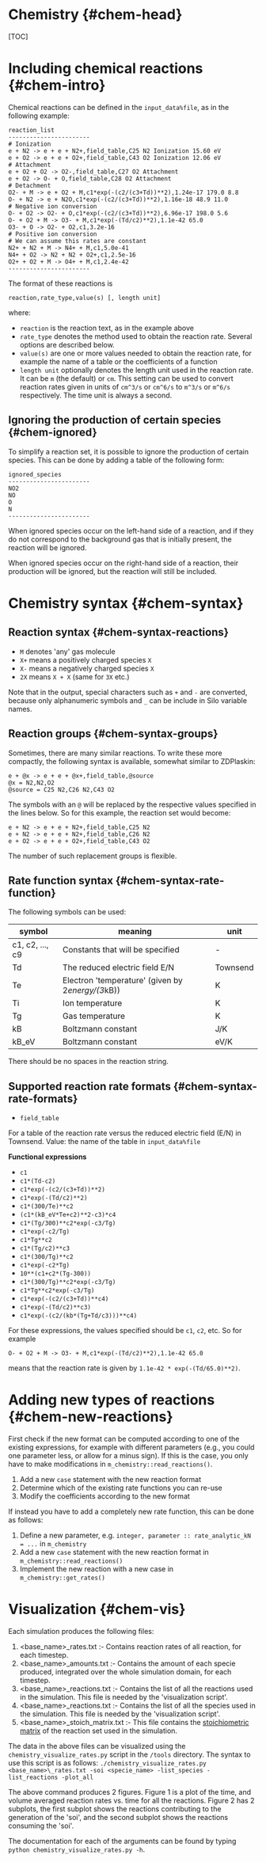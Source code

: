 # Chemistry {#chem-head}

[TOC]

# Including chemical reactions {#chem-intro}

Chemical reactions can be defined in the `input_data%file`, as in the following example:

    reaction_list
    -----------------------
    # Ionization
    e + N2 -> e + e + N2+,field_table,C25 N2 Ionization 15.60 eV
    e + O2 -> e + e + O2+,field_table,C43 O2 Ionization 12.06 eV
    # Attachment
    e + O2 + O2 -> O2-,field_table,C27 O2 Attachment
    e + O2 -> O- + O,field_table,C28 O2 Attachment
    # Detachment
    O2- + M -> e + O2 + M,c1*exp(-(c2/(c3+Td))**2),1.24e-17 179.0 8.8
    O- + N2 -> e + N2O,c1*exp(-(c2/(c3+Td))**2),1.16e-18 48.9 11.0
    # Negative ion conversion
    O- + O2 -> O2- + O,c1*exp(-(c2/(c3+Td))**2),6.96e-17 198.0 5.6
    O- + O2 + M -> O3- + M,c1*exp(-(Td/c2)**2),1.1e-42 65.0
    O3- + O -> O2- + O2,c1,3.2e-16
    # Positive ion conversion
    # We can assume this rates are constant
    N2+ + N2 + M -> N4+ + M,c1,5.0e-41
    N4+ + O2 -> N2 + N2 + O2+,c1,2.5e-16
    O2+ + O2 + M -> O4+ + M,c1,2.4e-42
    -----------------------

The format of these reactions is

    reaction,rate_type,value(s) [, length unit]

where:

* `reaction` is the reaction text, as in the example above
* `rate_type` denotes the method used to obtain the reaction rate. Several
  options are described below.
* `value(s)` are one or more values needed to obtain the reaction rate, for
  example the name of a table or the coefficients of a function
* `length unit` optionally denotes the length unit used in the reaction rate. It
  can be `m` (the default) or `cm`. This setting can be used to convert reaction
  rates given in units of `cm^3/s` or `cm^6/s` to `m^3/s` or `m^6/s`
  respectively. The time unit is always a second.

## Ignoring the production of certain species {#chem-ignored}

To simplify a reaction set, it is possible to ignore the production of certain species. This can be done by adding a table of the following form:

    ignored_species
    -----------------------
    NO2
    NO
    O
    N
    -----------------------

When ignored species occur on the left-hand side of a reaction, and if they do not correspond to the background gas that is initially present, the reaction will be ignored.

When ignored species occur on the right-hand side of a reaction, their production will be ignored, but the reaction will still be included.

# Chemistry syntax {#chem-syntax}

## Reaction syntax {#chem-syntax-reactions}

* `M` denotes 'any' gas molecule
* `X+` means a positively charged species `X`
* `X-` means a negatively charged species `X`
* `2X` means `X + X` (same for `3X` etc.)

Note that in the output, special characters such as `+` and `-` are converted, because only alphanumeric symbols and `_` can be include in Silo variable names.

## Reaction groups {#chem-syntax-groups}

Sometimes, there are many similar reactions. To write these more compactly, the following syntax is available, somewhat similar to ZDPlaskin:

    e + @x -> e + e + @x+,field_table,@source
    @x = N2,N2,O2
    @source = C25 N2,C26 N2,C43 O2

The symbols with an `@` will be replaced by the respective values specified in the lines below. So for this example, the reaction set would become:

    e + N2 -> e + e + N2+,field_table,C25 N2
    e + N2 -> e + e + N2+,field_table,C26 N2
    e + O2 -> e + e + O2+,field_table,C43 O2

The number of such replacement groups is flexible.

## Rate function syntax {#chem-syntax-rate-function}

The following symbols can be used:

symbol | meaning | unit
---|---|---
c1, c2, ..., c9 | Constants that will be specified | -
Td | The reduced electric field E/N | Townsend
Te | Electron 'temperature' (given by 2*energy/(3*kB))| K
Ti | Ion temperature | K
Tg | Gas temperature | K
kB | Boltzmann constant | J/K
kB_eV | Boltzmann constant | eV/K

There should be no spaces in the reaction string.

## Supported reaction rate formats {#chem-syntax-rate-formats}

* `field_table`

For a table of the reaction rate versus the reduced electric
field (E/N) in Townsend. Value: the name of the table in `input_data%file`

**Functional expressions**

* `c1`
* `c1*(Td-c2)`
* `c1*exp(-(c2/(c3+Td))**2)`
* `c1*exp(-(Td/c2)**2)`
* `c1*(300/Te)**c2`
* `(c1*(kB_eV*Te+c2)**2-c3)*c4`
* `c1*(Tg/300)**c2*exp(-c3/Tg)`
* `c1*exp(-c2/Tg)`
* `c1*Tg**c2`
* `c1*(Tg/c2)**c3`
* `c1*(300/Tg)**c2`
* `c1*exp(-c2*Tg)`
* `10**(c1+c2*(Tg-300))`
* `c1*(300/Tg)**c2*exp(-c3/Tg)`
* `c1*Tg**c2*exp(-c3/Tg)`
* `c1*exp(-(c2/(c3+Td))**c4)`
* `c1*exp(-(Td/c2)**c3)`
* `c1*exp(-(c2/(kb*(Tg+Td/c3)))**c4)`

For these expressions, the values specified should be `c1`, `c2`, etc. So for example

    O- + O2 + M -> O3- + M,c1*exp(-(Td/c2)**2),1.1e-42 65.0

means that the reaction rate is given by `1.1e-42 * exp(-(Td/65.0)**2)`.

# Adding new types of reactions {#chem-new-reactions}

First check if the new format can be computed according to one of the existing
expressions, for example with different parameters (e.g., you could one
parameter less, or allow for a minus sign). If this is the case, you only have
to make modifications in `m_chemistry::read_reactions()`.

1. Add a new `case` statement with the new reaction format
2. Determine which of the existing rate functions you can re-use
3. Modify the coefficients according to the new format

If instead you have to add a completely new rate function, this can be done as
follows:

1. Define a new parameter, e.g. `integer, parameter :: rate_analytic_kN = ...` in `m_chemistry`
2. Add a new `case` statement with the new reaction format in `m_chemistry::read_reactions()`
3. Implement the new reaction with a new case in `m_chemistry::get_rates()`
# Visualization {#chem-vis}

Each simulation produces the following files:
1. <base_name>\_rates.txt :- Contains reaction rates of all reaction, for each timestep.
2. <base_name>\_amounts.txt :- Contains the amount of each specie produced, integrated over the whole simulation domain, for each timestep.
3. <base_name>\_reactions.txt :- Contains the list of all the reactions used in the simulation. This file is needed by the 'visualization script'.
4. <base_name>\_reactions.txt :- Contains the list of all the species used in the simulation. This file is needed by the 'visualization script'.
4. <base_name>\_stoich\_matrix.txt :- This file contains the [stoichiometric matrix](https://en.wikipedia.org/wiki/Stoichiometry#Stoichiometry_matrix) of the reaction set used in the simulation.

The data in the above files can be visualized using the `chemistry_visualize_rates.py` script in the `/tools` directory. The syntax to use this script is as follows:
`./chemistry_visualize_rates.py <base_name>\_rates.txt -soi <specie_name> -list_species -list_reactions -plot_all`

The above command produces 2 figures. Figure 1 is a plot of the time, and volume averaged reaction rates vs. time for all the reactions. Figure 2 has 2 subplots, the first subplot shows the reactions contributing to the generation of the 'soi', and the second subplot shows the reactions consuming the 'soi'.

The documentation for each of the arguments can be found by typing `python chemistry_visualize_rates.py -h`.
